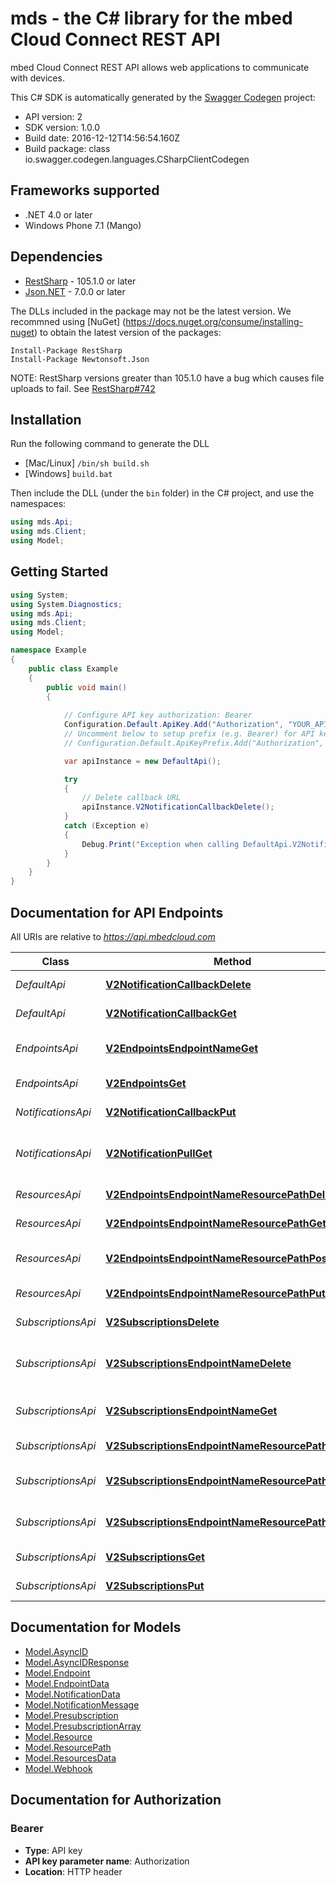 # mds - the C# library for the mbed Cloud Connect REST API

mbed Cloud Connect REST API allows web applications to communicate with devices.

This C# SDK is automatically generated by the [Swagger Codegen](https://github.com/swagger-api/swagger-codegen) project:

- API version: 2
- SDK version: 1.0.0
- Build date: 2016-12-12T14:56:54.160Z
- Build package: class io.swagger.codegen.languages.CSharpClientCodegen

## Frameworks supported
- .NET 4.0 or later
- Windows Phone 7.1 (Mango)

## Dependencies
- [RestSharp](https://www.nuget.org/packages/RestSharp) - 105.1.0 or later
- [Json.NET](https://www.nuget.org/packages/Newtonsoft.Json/) - 7.0.0 or later

The DLLs included in the package may not be the latest version. We recommned using [NuGet] (https://docs.nuget.org/consume/installing-nuget) to obtain the latest version of the packages:
```
Install-Package RestSharp
Install-Package Newtonsoft.Json
```

NOTE: RestSharp versions greater than 105.1.0 have a bug which causes file uploads to fail. See [RestSharp#742](https://github.com/restsharp/RestSharp/issues/742)

## Installation
Run the following command to generate the DLL
- [Mac/Linux] `/bin/sh build.sh`
- [Windows] `build.bat`

Then include the DLL (under the `bin` folder) in the C# project, and use the namespaces:
```csharp
using mds.Api;
using mds.Client;
using Model;
```

## Getting Started

```csharp
using System;
using System.Diagnostics;
using mds.Api;
using mds.Client;
using Model;

namespace Example
{
    public class Example
    {
        public void main()
        {
            
            // Configure API key authorization: Bearer
            Configuration.Default.ApiKey.Add("Authorization", "YOUR_API_KEY");
            // Uncomment below to setup prefix (e.g. Bearer) for API key, if needed
            // Configuration.Default.ApiKeyPrefix.Add("Authorization", "Bearer");

            var apiInstance = new DefaultApi();

            try
            {
                // Delete callback URL
                apiInstance.V2NotificationCallbackDelete();
            }
            catch (Exception e)
            {
                Debug.Print("Exception when calling DefaultApi.V2NotificationCallbackDelete: " + e.Message );
            }
        }
    }
}
```

<a name="documentation-for-api-endpoints"></a>
## Documentation for API Endpoints

All URIs are relative to *https://api.mbedcloud.com*

Class | Method | HTTP request | Description
------------ | ------------- | ------------- | -------------
*DefaultApi* | [**V2NotificationCallbackDelete**](docs/DefaultApi.md#v2notificationcallbackdelete) | **DELETE** /v2/notification/callback | Delete callback URL
*DefaultApi* | [**V2NotificationCallbackGet**](docs/DefaultApi.md#v2notificationcallbackget) | **GET** /v2/notification/callback | Check callback URL
*EndpointsApi* | [**V2EndpointsEndpointNameGet**](docs/EndpointsApi.md#v2endpointsendpointnameget) | **GET** /v2/endpoints/{endpointName} | List the resources on an endpoint
*EndpointsApi* | [**V2EndpointsGet**](docs/EndpointsApi.md#v2endpointsget) | **GET** /v2/endpoints | List all endpoints
*NotificationsApi* | [**V2NotificationCallbackPut**](docs/NotificationsApi.md#v2notificationcallbackput) | **PUT** /v2/notification/callback | Register a callback URL
*NotificationsApi* | [**V2NotificationPullGet**](docs/NotificationsApi.md#v2notificationpullget) | **GET** /v2/notification/pull | Get notifications using Long Poll
*ResourcesApi* | [**V2EndpointsEndpointNameResourcePathDelete**](docs/ResourcesApi.md#v2endpointsendpointnameresourcepathdelete) | **DELETE** /v2/endpoints/{endpointName}/{resourcePath} | Delete a resource
*ResourcesApi* | [**V2EndpointsEndpointNameResourcePathGet**](docs/ResourcesApi.md#v2endpointsendpointnameresourcepathget) | **GET** /v2/endpoints/{endpointName}/{resourcePath} | Read from a resource
*ResourcesApi* | [**V2EndpointsEndpointNameResourcePathPost**](docs/ResourcesApi.md#v2endpointsendpointnameresourcepathpost) | **POST** /v2/endpoints/{endpointName}/{resourcePath} | Execute a function on a resource
*ResourcesApi* | [**V2EndpointsEndpointNameResourcePathPut**](docs/ResourcesApi.md#v2endpointsendpointnameresourcepathput) | **PUT** /v2/endpoints/{endpointName}/{resourcePath} | Write to a resource
*SubscriptionsApi* | [**V2SubscriptionsDelete**](docs/SubscriptionsApi.md#v2subscriptionsdelete) | **DELETE** /v2/subscriptions | Remove all subscriptions
*SubscriptionsApi* | [**V2SubscriptionsEndpointNameDelete**](docs/SubscriptionsApi.md#v2subscriptionsendpointnamedelete) | **DELETE** /v2/subscriptions/{endpointName} | Delete subscriptions from an endpoint
*SubscriptionsApi* | [**V2SubscriptionsEndpointNameGet**](docs/SubscriptionsApi.md#v2subscriptionsendpointnameget) | **GET** /v2/subscriptions/{endpointName} | Read endpoints subscriptions
*SubscriptionsApi* | [**V2SubscriptionsEndpointNameResourcePathDelete**](docs/SubscriptionsApi.md#v2subscriptionsendpointnameresourcepathdelete) | **DELETE** /v2/subscriptions/{endpointName}/{resourcePath} | Remove a subscription
*SubscriptionsApi* | [**V2SubscriptionsEndpointNameResourcePathGet**](docs/SubscriptionsApi.md#v2subscriptionsendpointnameresourcepathget) | **GET** /v2/subscriptions/{endpointName}/{resourcePath} | Read subscription status
*SubscriptionsApi* | [**V2SubscriptionsEndpointNameResourcePathPut**](docs/SubscriptionsApi.md#v2subscriptionsendpointnameresourcepathput) | **PUT** /v2/subscriptions/{endpointName}/{resourcePath} | Subscribe to a resource path
*SubscriptionsApi* | [**V2SubscriptionsGet**](docs/SubscriptionsApi.md#v2subscriptionsget) | **GET** /v2/subscriptions | Get pre-subscriptions
*SubscriptionsApi* | [**V2SubscriptionsPut**](docs/SubscriptionsApi.md#v2subscriptionsput) | **PUT** /v2/subscriptions | Set pre-subscriptions


<a name="documentation-for-models"></a>
## Documentation for Models

 - [Model.AsyncID](docs/AsyncID.md)
 - [Model.AsyncIDResponse](docs/AsyncIDResponse.md)
 - [Model.Endpoint](docs/Endpoint.md)
 - [Model.EndpointData](docs/EndpointData.md)
 - [Model.NotificationData](docs/NotificationData.md)
 - [Model.NotificationMessage](docs/NotificationMessage.md)
 - [Model.Presubscription](docs/Presubscription.md)
 - [Model.PresubscriptionArray](docs/PresubscriptionArray.md)
 - [Model.Resource](docs/Resource.md)
 - [Model.ResourcePath](docs/ResourcePath.md)
 - [Model.ResourcesData](docs/ResourcesData.md)
 - [Model.Webhook](docs/Webhook.md)


## Documentation for Authorization

### Bearer

- **Type**: API key
- **API key parameter name**: Authorization
- **Location**: HTTP header

